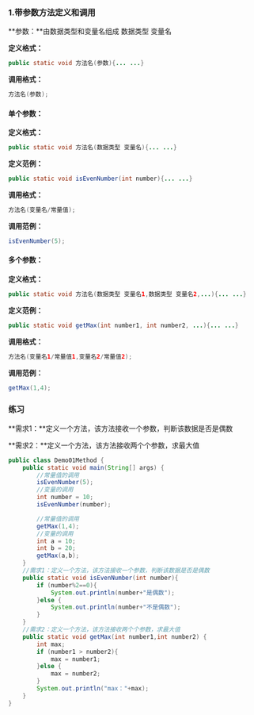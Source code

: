 ### 1.带参数方法定义和调用

**参数：**由数据类型和变量名组成 数据类型 变量名

**定义格式：**

```java
public static void 方法名(参数){... ...}
```

**调用格式：**

```java
方法名(参数);
```

#### 单个参数：

**定义格式：**

```java
public static void 方法名(数据类型 变量名){... ...}
```

**定义范例：**

```java
public static void isEvenNumber(int number){... ...}
```

**调用格式：**

```java
方法名(变量名/常量值);
```

**调用范例：**

```java
isEvenNumber(5);
```

#### 多个参数：

**定义格式：**

```java
public static void 方法名(数据类型 变量名1,数据类型 变量名2,...){... ...}
```

**定义范例：**

```java
public static void getMax(int number1, int number2, ...){... ...}
```

**调用格式：**

```java
方法名(变量名1/常量值1,变量名2/常量值2);
```

**调用范例：**

```java
getMax(1,4);
```

### 练习

**需求1：**定义一个方法，该方法接收一个参数，判断该数据是否是偶数

**需求2：**定义一个方法，该方法接收两个个参数，求最大值

```java
public class Demo01Method {
    public static void main(String[] args) {
        //常量值的调用
        isEvenNumber(5);
        //变量的调用
        int number = 10;
        isEvenNumber(number);

        //常量值的调用
        getMax(1,4);
        //变量的调用
        int a = 10;
        int b = 20;
        getMax(a,b);
    }
    //需求1：定义一个方法，该方法接收一个参数，判断该数据是否是偶数
    public static void isEvenNumber(int number){
        if (number%2==0){
            System.out.println(number+"是偶数");
        }else {
            System.out.println(number+"不是偶数");
        }
    }
    //需求2：定义一个方法，该方法接收两个个参数，求最大值
    public static void getMax(int number1,int number2) {
        int max;
        if (number1 > number2){
            max = number1;
        }else {
            max = number2;
        }
        System.out.println("max："+max);
    }
}
```
